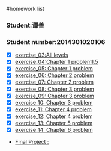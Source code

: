 #homework list
### Student:谭善
### Student number:2014301020106
* [x] [exercise_03:All levels]()<br>
* [x] [exercise_04:Chapter 1 problem1.5]()<br>
* [x] [exercise_05: Chapter 1 problem]()<br>
* [x] [exercise_06: Chapter 2 problem]()<br>
* [x] [exercise_07: Chapter 2 problem]()<br>
* [x] [exercise_08: Chapter 3 problem]()<br>
* [x] [exercise_09: Chapter 3 problem]()<br>
* [x] [exercise_10: Chapter 3 problem]()<br>
* [x] [exercise_11: Chapter 4 problem]()<br>
* [x] [exercise_12: Chapter 4 problem]()<br>
* [x] [exercise_13: Chapter 5 problem]()<br>
* [x] [exercise_14: Chapter 6 problem]()<br>
* [Final Project : ]()<br>
